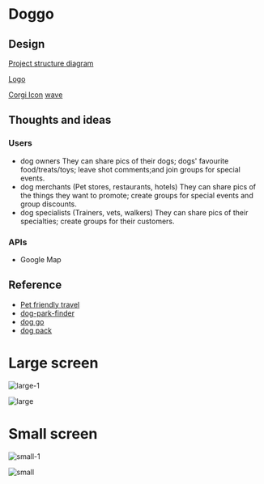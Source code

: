 # Doggo

## Design

[Project structure diagram](https://lucid.app/lucidchart/728669ea-2bc9-49ec-a282-6280f7ad5347/edit?viewport_loc=-153%2C-69%2C1280%2C576%2CuP1BopAARZY8&invitationId=inv_c669e6b3-9c41-43ad-a03f-6e95913ac841)

[Logo](https://www.canva.com/design/DAFqJBq2lMM/DdE9nO73E_vZSAwkr4gf1w/edit?utm_content=DAFqJBq2lMM&utm_campaign=designshare&utm_medium=link2&utm_source=sharebutton)

[Corgi Icon](https://codepen.io/JayJay89/pen/aNmoYR)
[wave](https://codepen.io/mburakerman/pen/eRZZEv)

## Thoughts and ideas

### Users

- dog owners
  They can share pics of their dogs; dogs' favourite food/treats/toys; leave shot comments;and join groups for special events.
- dog merchants (Pet stores, restaurants, hotels)
  They can share pics of the things they want to promote; create groups for special events and group discounts.
- dog specialists (Trainers, vets, walkers)
  They can share pics of their specialties; create groups for their customers.

### APIs
- Google Map


## Reference

- [Pet friendly travel](https://petfriendlytravel.com/)
- [dog-park-finder](https://github.com/stufooks/dog-park-finder-backend)
- [dog go](https://github.com/mandafae/Dog-GO)
- [dog pack](https://www.dogpackapp.com/)
  

# Large screen
![large-1](https://github.com/Lenore8963/DoggoWebApp/assets/118407314/6f1112fc-a541-453e-b686-747d6dab2803)

![large](https://github.com/Lenore8963/DoggoWebApp/assets/118407314/c48f324d-5844-4240-8a56-25b20f7a44a5)

# Small screen
![small-1](https://github.com/Lenore8963/DoggoWebApp/assets/118407314/c4d80abb-185f-4d5e-8a5b-a3b86879eb66)

![small](https://github.com/Lenore8963/DoggoWebApp/assets/118407314/c3c86b0b-ee82-42c3-b08d-dd20bc695c3c)
